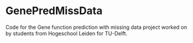 # GenePredMissData
Code for the Gene function prediction with missing data project worked on by students from Hogeschool Leiden for TU-Delft.
